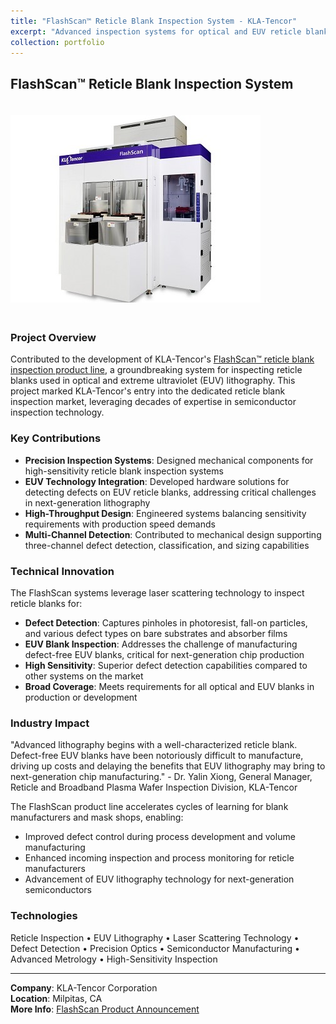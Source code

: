 ```yaml
---
title: "FlashScan™ Reticle Blank Inspection System - KLA-Tencor"
excerpt: "Advanced inspection systems for optical and EUV reticle blanks in semiconductor manufacturing<br/><img src='/images/KLA.jpg'>"
collection: portfolio
---
```


## FlashScan™ Reticle Blank Inspection System

<img src="/images/KLA.jpg" alt="KLA-Tencor FlashScan System" style="max-width: 100%; height: auto; margin: 20px 0;">

### Project Overview

Contributed to the development of KLA-Tencor's [FlashScan™ reticle blank inspection product line](https://www.prnewswire.com/news-releases/kla-tencor-announces-new-flashscan-product-line-for-inspection-of-optical-and-euv-reticle-blanks-300504783.html), a groundbreaking system for inspecting reticle blanks used in optical and extreme ultraviolet (EUV) lithography. This project marked KLA-Tencor's entry into the dedicated reticle blank inspection market, leveraging decades of expertise in semiconductor inspection technology.

### Key Contributions

* **Precision Inspection Systems**: Designed mechanical components for high-sensitivity reticle blank inspection systems
* **EUV Technology Integration**: Developed hardware solutions for detecting defects on EUV reticle blanks, addressing critical challenges in next-generation lithography
* **High-Throughput Design**: Engineered systems balancing sensitivity requirements with production speed demands
* **Multi-Channel Detection**: Contributed to mechanical design supporting three-channel defect detection, classification, and sizing capabilities

### Technical Innovation

The FlashScan systems leverage laser scattering technology to inspect reticle blanks for:
- **Defect Detection**: Captures pinholes in photoresist, fall-on particles, and various defect types on bare substrates and absorber films
- **EUV Blank Inspection**: Addresses the challenge of manufacturing defect-free EUV blanks, critical for next-generation chip production
- **High Sensitivity**: Superior defect detection capabilities compared to other systems on the market
- **Broad Coverage**: Meets requirements for all optical and EUV blanks in production or development

### Industry Impact

"Advanced lithography begins with a well-characterized reticle blank. Defect-free EUV blanks have been notoriously difficult to manufacture, driving up costs and delaying the benefits that EUV lithography may bring to next-generation chip manufacturing." - Dr. Yalin Xiong, General Manager, Reticle and Broadband Plasma Wafer Inspection Division, KLA-Tencor

The FlashScan product line accelerates cycles of learning for blank manufacturers and mask shops, enabling:
- Improved defect control during process development and volume manufacturing
- Enhanced incoming inspection and process monitoring for reticle manufacturers
- Advancement of EUV lithography technology for next-generation semiconductors

### Technologies

Reticle Inspection • EUV Lithography • Laser Scattering Technology • Defect Detection • Precision Optics • Semiconductor Manufacturing • Advanced Metrology • High-Sensitivity Inspection

---

**Company**: KLA-Tencor Corporation  
**Location**: Milpitas, CA  
**More Info**: [FlashScan Product Announcement](https://www.prnewswire.com/news-releases/kla-tencor-announces-new-flashscan-product-line-for-inspection-of-optical-and-euv-reticle-blanks-300504783.html)


